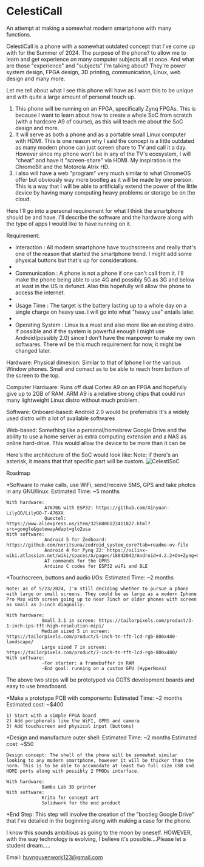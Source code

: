 # CelestiCall
 An attempt at making a somewhat modern smartphone with many functions. 

CelestiCall is a phone with a somewhat outdated concept that I've come up with for the Summer of 2024. The purpose of the phone? to allow me to learn and get experience on many computer subjects all at once. 
And what are those "experience" and "subjects" I'm talking about? They're power system design, FPGA design, 3D printing, communication, Linux, web design and many more.

Let me tell about what I see this phone will have as I want this to be unique and with quite a large amount of personal touch up. 
1) This phone will be running on an FPGA, specifically Zynq FPGAs. This is because I want to learn about how to create a whole SoC from scratch (with a hardcore A9 of course), as this will teach me about the SoC design and more. 
2) It will serve as both a phone and as a portable small Linux computer with HDMI. This is one reason why I said the concept is a little outdated as many modern phone can just screen share to TV and call it a day. However since my phone won't be in any of the TV's ecosystem, I will "cheat" and have it "screen-share" via HDMI. My inspiration is the ChromeBit and the Motorola Atrix HD.
3) I also will have a web "program" very much similar to what ChromeOS offer but obviously way more bootleg as it will be made by one person. This is a way that I will be able to artificially extend the power of the little device by having many computing heavy problems or storage be on the cloud. 

Here I'll go into a personal requirement for what I think the smartphone should be and have. I'll describe the software and the hardware along with the type of apps I would like to have running on it.

Requirement: 
* Interaction : All modern smartphone have touchscreens and really that's one of the reason that started the smartphone trend. I might add some physical buttons but that's up for considerations.
* 
* Communication : A phone is not a phone if one can't call from it. I'll make the phone being able to use 4G and possibly 5G as 3G and below at least in the US is defunct. Also this hopefully will allow the phone to access the internet.
* 
* Usage Time : The target is the battery lasting up to a whole day on a single charge on heavy use. I will go into what "heavy use" entails later.
* 
* Operating System : Linux is a must and also more like an existing distro. If possible and if the system is powerful enough I might use Android(possibly 2.0) since I don't have the manpower to make my own softwares.
There wil be this much requirement for now, it might be changed later.

Hardware: 
Physical dimesion: Similar to that of Iphone I or the various Window phones. 
                   Small and comact as to be able to reach from bottom of the screen to the top. 
                   
Computer Hardware: Runs off dual Cortex A9 on an FPGA and hopefully give up to 2GB of RAM. 
                   ARM A9 is a relative strong chips that could run many lightweight Linux distro without much problem. 

Software: 
Onboard-based: Android 2.0 would be preferrable
               It's a widely used distro with a lot of available softwares
               
Web-based: Something like a personal/homebrew Google Drive and the ability to use a home server as extra computing extension and a NAS as online hard-drive. 
           This would allow the device to be more than it can be


Here's the architecture of the SoC would look like: 
Note: if there's an asterisk, it means that that specific part will be custom. 
![CelestiSoC](https://github.com/SunnyYoshimitsu/CelestiCall/assets/136009002/0d122c06-7c1a-4c0c-a782-86ca1e217960)

Roadmap

*Software to make calls, use WiFi, send/receive SMS, GPS and take photos in any GNU/linux:
    Estimated Time: ~5 months
    
    With hardware:
                  A7670G with ESP32: https://github.com/Xinyuan-LilyGO/LilyGO-T-A76XX
                  Quectel: https://www.aliexpress.us/item/3256806123411827.html?src=google&gatewayAdapt=glo2usa
    With software: 
                  Android 5 for Zedboard: https://github.com/noritsuna/zedroid_system_core?tab=readme-ov-file
                  Android 4 for Pynq Z2: https://xilinx-wiki.atlassian.net/wiki/spaces/A/pages/18842042/Android+4.2.2+On+Zynq+Getting+Started+Guide
                  AT commands for the GPRS 
                  Arduino C codes for ESP32 wiFi and BLE

*Touchscreen, buttons and audio I/Os:
    Estimated Time: ~2 months

    Note: as of 5/23/2024, I'm still deciding whether to pursue a phone with large or small screens. They could be as large as a modern Iphone Pro Max with screen going up to near 7inch or older phones with screen as small as 3-inch diagnally. 

    With hardware: 
                 Small 3.1 in screen: https://tailorpixels.com/product/3-1-inch-ips-tft-high-resolution-mipi/
                 Medium sized 5 in screen: https://tailorpixels.com/product/5-inch-tn-tft-lcd-rgb-800x480-landscape/
                 Large sized 7 in screen: https://tailorpixels.com/product/7-inch-tn-tft-lcd-rgb-800x480/
    With software: 
                 -For starter: a framebuffer in RAM
                 -End goal: running on a custom GPU (HyperNova)

The above two steps will be prototyped via COTS development boards and easy to use breadboard.

*Make a prototype PCB with components:
    Estimated Time: ~2 months
    Estimated cost: ~$400

    1) Start with a simple FPGA board
    2) Add peripherals like the WiFI, GPRS and camera
    3) Add touchscreen and physical input (buttons)

 *Design and manufacture outer shell:
    Estimated Time: ~2 months
    Estimated cost: ~$50

    Design concept: The shell of the phone will be somewhat similar looking to any modern smartphone, however it will be thicker than the norm. This is to be able to accomodate at least two full size USB and HDMI ports along with possibly 2 PMODs interface. 

    With hardware: 
                 Bambu Lab 3D printer
    With software: 
                 Krita for concept art
                 Solidwork for the end product

 *End Step: 
    This step will involve the creation of the "bootleg Google Drive" that I've detailed in the beginning along with making a case for the phone.
     




I know this sounds ambitious as going to the moon by oneself. HOWEVER, with the way technology is evolving, I believe it's possible....Please let a student dream.....

Email: huynguyenwork123@gmail.com
